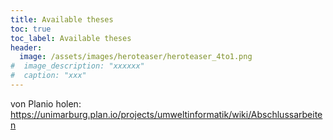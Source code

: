 ```yaml
---
title: Available theses
toc: true
toc_label: Available theses
header:
  image: /assets/images/heroteaser/heroteaser_4to1.png
#  image_description: "xxxxxx"
#  caption: "xxx"
---
```




<!--more-->


von Planio holen: https://unimarburg.plan.io/projects/umweltinformatik/wiki/Abschlussarbeiten

